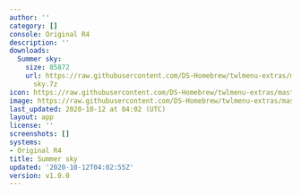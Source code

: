 ```yaml
---
author: ''
category: []
console: Original R4
description: ''
downloads:
  Summer sky:
    size: 85872
    url: https://raw.githubusercontent.com/DS-Homebrew/twlmenu-extras/master/s/TWiLightMenu/r4menu/themes/Summer
      sky.7z
icon: https://raw.githubusercontent.com/DS-Homebrew/twlmenu-extras/master/unistore/icons/r4.png
image: https://raw.githubusercontent.com/DS-Homebrew/twlmenu-extras/master/unistore/icons/r4.png
last_updated: 2020-10-12 at 04:02 (UTC)
layout: app
license: ''
screenshots: []
systems:
- Original R4
title: Summer sky
updated: '2020-10-12T04:02:55Z'
version: v1.0.0
---
```

